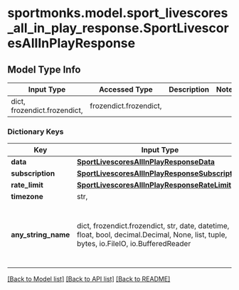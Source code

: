 # sportmonks.model.sport_livescores_all_in_play_response.SportLivescoresAllInPlayResponse

## Model Type Info
Input Type | Accessed Type | Description | Notes
------------ | ------------- | ------------- | -------------
dict, frozendict.frozendict,  | frozendict.frozendict,  |  | 

### Dictionary Keys
Key | Input Type | Accessed Type | Description | Notes
------------ | ------------- | ------------- | ------------- | -------------
**data** | [**SportLivescoresAllInPlayResponseData**](SportLivescoresAllInPlayResponseData.md) | [**SportLivescoresAllInPlayResponseData**](SportLivescoresAllInPlayResponseData.md) |  | [optional] 
**subscription** | [**SportLivescoresAllInPlayResponseSubscription**](SportLivescoresAllInPlayResponseSubscription.md) | [**SportLivescoresAllInPlayResponseSubscription**](SportLivescoresAllInPlayResponseSubscription.md) |  | [optional] 
**rate_limit** | [**SportLivescoresAllInPlayResponseRateLimit**](SportLivescoresAllInPlayResponseRateLimit.md) | [**SportLivescoresAllInPlayResponseRateLimit**](SportLivescoresAllInPlayResponseRateLimit.md) |  | [optional] 
**timezone** | str,  | str,  |  | [optional] 
**any_string_name** | dict, frozendict.frozendict, str, date, datetime, int, float, bool, decimal.Decimal, None, list, tuple, bytes, io.FileIO, io.BufferedReader | frozendict.frozendict, str, BoolClass, decimal.Decimal, NoneClass, tuple, bytes, FileIO | any string name can be used but the value must be the correct type | [optional]

[[Back to Model list]](../../README.md#documentation-for-models) [[Back to API list]](../../README.md#documentation-for-api-endpoints) [[Back to README]](../../README.md)

